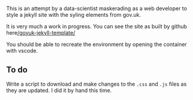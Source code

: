 # 

This is an attempt by a data-scientist maskerading as a web developer to style a jekyll site with the syling elements from gov.uk.

It is very much a work in progress. You can see the site as built by github here[/govuk-jekyll-template/](https://gillespied.github.io/govuk-jekyll-template/)

You should be able to recreate the environment by opening the container with vscode.

## To do

Write a script to download and make changes to the `.css` and `.js` files as they are updated. I did it by hand this time.